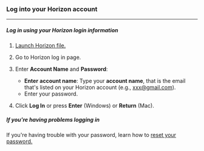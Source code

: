 ### Log into your Horizon account
__________________________________
##### Log in using your Horizon login information

1. [Launch Horizon file.](Launching%20Horizon%20File.md)

2. Go to Horizon log in page.

3. Enter **Account Name** and **Password**:

    - **Enter** **account name**: Type your **account name**, that is the email that's listed on your Horizon account (e.g., xxx@gmail.com).
    - Enter your password. 

4. Click **Log In** or press **Enter** (Windows) or **Return** (Mac). 
##### If you're having problems logging in

If you're having trouble with your password, learn how to  [reset your password.](Resetting%20Your%20Password.md)

